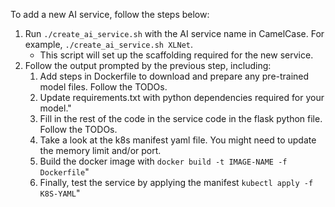 To add a new AI service, follow the steps below:

1. Run `./create_ai_service.sh` with the AI service name in CamelCase. For example, `./create_ai_service.sh XLNet`.
    * This script will set up the scaffolding required for the new service.
2. Follow the output prompted by the previous step, including:
   1) Add steps in Dockerfile to download and prepare any pre-trained model files. Follow the TODOs.
   2) Update requirements.txt with python dependencies required for your model."
   3) Fill in the rest of the code in the service code in the flask python file. Follow the TODOs.
   4) Take a look at the k8s manifest yaml file. You might need to update the memory limit and/or port.
   5) Build the docker image with `docker build -t IMAGE-NAME -f Dockerfile`"
   6) Finally, test the service by applying the manifest `kubectl apply -f K8S-YAML`"
